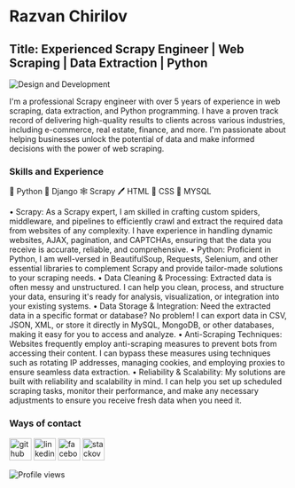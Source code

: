 # Razvan Chirilov
## Title: Experienced Scrapy Engineer | Web Scraping | Data Extraction | Python

![Design and Development](https://cdn.pixabay.com/photo/2017/11/09/10/40/innovation-2933014_960_720.jpg)

I'm a professional Scrapy engineer with over 5 years of experience in web scraping, data extraction, and Python programming. I have a proven track record of delivering high-quality results to clients across various industries, including e-commerce, real estate, finance, and more. I'm passionate about helping businesses unlock the potential of data and make informed decisions with the power of web scraping. 

### Skills and Experience<br>
🐍 Python
🚀 Django
🕸️ Scrapy 
🖊️ HTML
🌈 CSS
🧰 MYSQL

•	Scrapy: As a Scrapy expert, I am skilled in crafting custom spiders, middleware, and pipelines to efficiently crawl and extract the required data from websites of any complexity. I have experience in handling dynamic websites, AJAX, pagination, and CAPTCHAs, ensuring that the data you receive is accurate, reliable, and comprehensive.
•	Python: Proficient in Python, I am well-versed in BeautifulSoup, Requests, Selenium, and other essential libraries to complement Scrapy and provide tailor-made solutions to your scraping needs.
•	Data Cleaning & Processing: Extracted data is often messy and unstructured. I can help you clean, process, and structure your data, ensuring it's ready for analysis, visualization, or integration into your existing systems.
•	Data Storage & Integration: Need the extracted data in a specific format or database? No problem! I can export data in CSV, JSON, XML, or store it directly in MySQL, MongoDB, or other databases, making it easy for you to access and analyze.
•	Anti-Scraping Techniques: Websites frequently employ anti-scraping measures to prevent bots from accessing their content. I can bypass these measures using techniques such as rotating IP addresses, managing cookies, and employing proxies to ensure seamless data extraction.
•	Reliability & Scalability: My solutions are built with reliability and scalability in mind. I can help you set up scheduled scraping tasks, monitor their performance, and make any necessary adjustments to ensure you receive fresh data when you need it.


###  Ways of contact
[<img src='https://cdn.jsdelivr.net/npm/simple-icons@3.0.1/icons/github.svg' alt='github' height='40'>](https://github.com/razvanchirilov)  [<img src='https://cdn.jsdelivr.net/npm/simple-icons@3.0.1/icons/linkedin.svg' alt='linkedin' height='40'>](https://www.linkedin.com/in/razvanchirilov/)  [<img src='https://cdn.jsdelivr.net/npm/simple-icons@3.0.1/icons/facebook.svg' alt='facebook' height='40'>](https://www.facebook.com/rchirilov)  [<img src='https://cdn.jsdelivr.net/npm/simple-icons@3.0.1/icons/stackoverflow.svg' alt='stackoverflow' height='40'>](https://stackoverflow.com/users/16544078/razvan-chirilov)  

![Profile views](https://gpvc.arturio.dev/razvanchirilov)  
